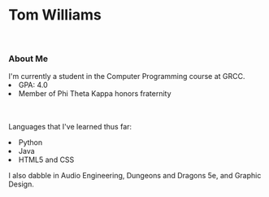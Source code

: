 <h1>Tom Williams</h1> 
<br>
<h3>About Me</h3>
I'm currently a student in the Computer Programming course at GRCC.
<li>GPA: 4.0</li>
<li>Member of Phi Theta Kappa honors fraternity</li>
<br>
<br>

Languages that I've learned thus far: 
<li>Python</li>
<li>Java</li>
<li>HTML5 and CSS</li>

I also dabble in Audio Engineering, Dungeons and Dragons 5e, and Graphic Design.
